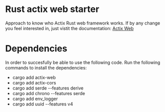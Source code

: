# Rust actix web starter
Approach to know who Actix Rust web framework works. If by any change you feel interested in, just vistit the documentation: [Actix Web](https://actix.rs/docs/getting-started)

# Dependencies
In order to succesfully be able to use the following code. Run the following commands to install the dependencies:

- cargo add actix-web
- cargo add actix-cors
- cargo add serde --features derive
- cargo add chrono --features serde
- cargo add env_logger
- cargo add uuid --features v4
